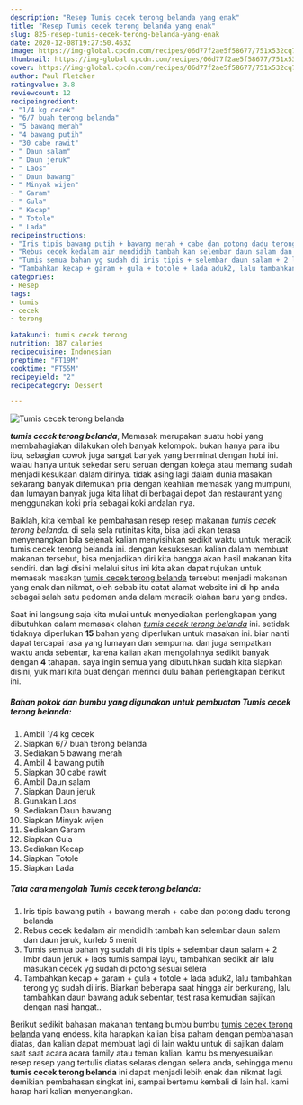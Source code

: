 ```yaml
---
description: "Resep Tumis cecek terong belanda yang enak"
title: "Resep Tumis cecek terong belanda yang enak"
slug: 825-resep-tumis-cecek-terong-belanda-yang-enak
date: 2020-12-08T19:27:50.463Z
image: https://img-global.cpcdn.com/recipes/06d77f2ae5f58677/751x532cq70/tumis-cecek-terong-belanda-foto-resep-utama.jpg
thumbnail: https://img-global.cpcdn.com/recipes/06d77f2ae5f58677/751x532cq70/tumis-cecek-terong-belanda-foto-resep-utama.jpg
cover: https://img-global.cpcdn.com/recipes/06d77f2ae5f58677/751x532cq70/tumis-cecek-terong-belanda-foto-resep-utama.jpg
author: Paul Fletcher
ratingvalue: 3.8
reviewcount: 12
recipeingredient:
- "1/4 kg cecek"
- "6/7 buah terong belanda"
- "5 bawang merah"
- "4 bawang putih"
- "30 cabe rawit"
- " Daun salam"
- " Daun jeruk"
- " Laos"
- " Daun bawang"
- " Minyak wijen"
- " Garam"
- " Gula"
- " Kecap"
- " Totole"
- " Lada"
recipeinstructions:
- "Iris tipis bawang putih + bawang merah + cabe dan potong dadu terong belanda"
- "Rebus cecek kedalam air mendidih tambah kan selembar daun salam dan daun jeruk, kurleb 5 menit"
- "Tumis semua bahan yg sudah di iris tipis + selembar daun salam + 2 lmbr daun jeruk + laos tumis sampai layu, tambahkan sedikit air lalu masukan cecek yg sudah di potong sesuai selera"
- "Tambahkan kecap + garam + gula + totole + lada aduk2, lalu tambahkan terong yg sudah di iris. Biarkan beberapa saat hingga air berkurang, lalu tambahkan daun bawang aduk sebentar, test rasa kemudian sajikan dengan nasi hangat.."
categories:
- Resep
tags:
- tumis
- cecek
- terong

katakunci: tumis cecek terong 
nutrition: 187 calories
recipecuisine: Indonesian
preptime: "PT19M"
cooktime: "PT55M"
recipeyield: "2"
recipecategory: Dessert

---
```



![Tumis cecek terong belanda](https://img-global.cpcdn.com/recipes/06d77f2ae5f58677/751x532cq70/tumis-cecek-terong-belanda-foto-resep-utama.jpg)

<b><i>tumis cecek terong belanda</i></b>, Memasak merupakan suatu hobi yang membahagiakan dilakukan oleh banyak kelompok. bukan hanya para ibu ibu, sebagian cowok juga sangat banyak yang berminat dengan hobi ini. walau hanya untuk sekedar seru seruan dengan kolega atau memang sudah menjadi kesukaan dalam dirinya. tidak asing lagi dalam dunia masakan sekarang banyak ditemukan pria dengan keahlian memasak yang mumpuni, dan lumayan banyak juga kita lihat di berbagai depot dan restaurant yang menggunakan koki pria sebagai koki andalan nya.



Baiklah, kita kembali ke pembahasan resep resep makanan <i>tumis cecek terong belanda</i>. di sela sela rutinitas kita, bisa jadi akan terasa menyenangkan bila sejenak kalian menyisihkan sedikit waktu untuk meracik tumis cecek terong belanda ini. dengan kesuksesan kalian dalam membuat makanan tersebut, bisa menjadikan diri kita bangga akan hasil makanan kita sendiri. dan lagi disini melalui situs ini kita akan dapat rujukan untuk memasak masakan <u>tumis cecek terong belanda</u> tersebut menjadi makanan yang enak dan nikmat, oleh sebab itu catat alamat website ini di hp anda sebagai salah satu pedoman anda dalam meracik olahan baru yang endes.


Saat ini langsung saja kita mulai untuk menyediakan perlengkapan yang dibutuhkan dalam memasak olahan <u><i>tumis cecek terong belanda</i></u> ini. setidak tidaknya diperlukan <b>15</b> bahan yang diperlukan untuk masakan ini. biar nanti dapat tercapai rasa yang lumayan dan sempurna. dan juga sempatkan waktu anda sebentar, karena kalian akan mengolahnya sedikit banyak dengan <b>4</b> tahapan. saya ingin semua yang dibutuhkan sudah kita siapkan disini, yuk mari kita buat dengan merinci dulu bahan perlengkapan berikut ini.

<!--inarticleads1-->

##### Bahan pokok dan bumbu yang digunakan untuk pembuatan Tumis cecek terong belanda:

1. Ambil 1/4 kg cecek
1. Siapkan 6/7 buah terong belanda
1. Sediakan 5 bawang merah
1. Ambil 4 bawang putih
1. Siapkan 30 cabe rawit
1. Ambil  Daun salam
1. Siapkan  Daun jeruk
1. Gunakan  Laos
1. Sediakan  Daun bawang
1. Siapkan  Minyak wijen
1. Sediakan  Garam
1. Siapkan  Gula
1. Sediakan  Kecap
1. Siapkan  Totole
1. Siapkan  Lada




<!--inarticleads2-->

##### Tata cara mengolah Tumis cecek terong belanda:

1. Iris tipis bawang putih + bawang merah + cabe dan potong dadu terong belanda
1. Rebus cecek kedalam air mendidih tambah kan selembar daun salam dan daun jeruk, kurleb 5 menit
1. Tumis semua bahan yg sudah di iris tipis + selembar daun salam + 2 lmbr daun jeruk + laos tumis sampai layu, tambahkan sedikit air lalu masukan cecek yg sudah di potong sesuai selera
1. Tambahkan kecap + garam + gula + totole + lada aduk2, lalu tambahkan terong yg sudah di iris. Biarkan beberapa saat hingga air berkurang, lalu tambahkan daun bawang aduk sebentar, test rasa kemudian sajikan dengan nasi hangat..




Berikut sedikit bahasan makanan tentang bumbu bumbu <u>tumis cecek terong belanda</u> yang endess. kita harapkan kalian bisa paham dengan pembahasan diatas, dan kalian dapat membuat lagi di lain waktu untuk di sajikan dalam saat saat acara acara family atau teman kalian. kamu bs menyesuaikan resep resep yang tertulis diatas selaras dengan selera anda, sehingga menu <b>tumis cecek terong belanda</b> ini dapat menjadi lebih enak dan nikmat lagi. demikian pembahasan singkat ini, sampai bertemu kembali di lain hal. kami harap hari kalian menyenangkan.
